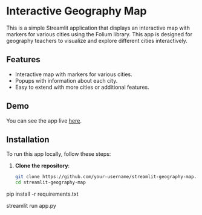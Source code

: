 # Interactive Geography Map

This is a simple Streamlit application that displays an interactive map with markers for various cities using the Folium library. This app is designed for geography teachers to visualize and explore different cities interactively.

## Features

- Interactive map with markers for various cities.
- Popups with information about each city.
- Easy to extend with more cities or additional features.

## Demo

You can see the app live [here](#).

## Installation

To run this app locally, follow these steps:

1. **Clone the repository**:
   ```bash
   git clone https://github.com/your-username/streamlit-geography-map.git
   cd streamlit-geography-map


pip install -r requirements.txt


streamlit run app.py
